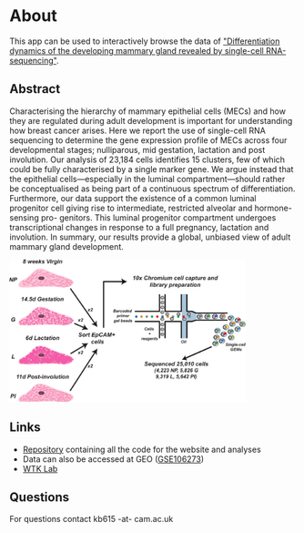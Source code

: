 # About
This app can be used to interactively browse the data of ["Differentiation dynamics of the developing mammary gland revealed by single-cell RNA-sequencing"](https://www.nature.com/articles/s41467-017-02001-5).

## Abstract
Characterising the hierarchy of mammary epithelial cells (MECs) and how they are regulated
during adult development is important for understanding how breast cancer arises. Here we
report the use of single-cell RNA sequencing to determine the gene expression profile of
MECs across four developmental stages; nulliparous, mid gestation, lactation and post
involution. Our analysis of 23,184 cells identifies 15 clusters, few of which could be fully
characterised by a single marker gene. We argue instead that the epithelial cells—especially
in the luminal compartment—should rather be conceptualised as being part of a continuous
spectrum of differentiation. Furthermore, our data support the existence of a common luminal
progenitor cell giving rise to intermediate, restricted alveolar and hormone-sensing pro-
genitors. This luminal progenitor compartment undergoes transcriptional changes in
response to a full pregnancy, lactation and involution. In summary, our results provide a
global, unbiased view of adult mammary gland development.

<img src="f1.png" height="250px" width="415px" />

## Links
- [Repository](https://github.com/MarioniLab/MammaryGland) containing all the code for the website and analyses 
- Data can also be accessed at GEO ([GSE106273](https://www.ncbi.nlm.nih.gov/geo/query/acc.cgi?acc=GSE106273))
- [WTK Lab](https://www.phar.cam.ac.uk/research/Khaled)

## Questions
For questions contact kb615 -at- cam.ac.uk
